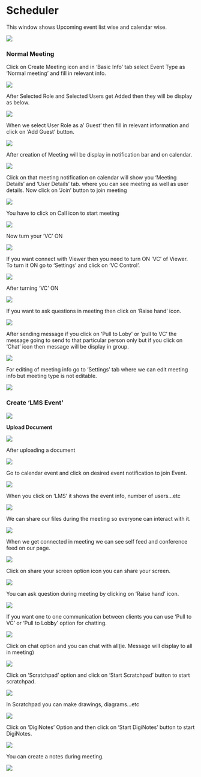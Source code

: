 # Scheduler

This window shows Upcoming event list wise and calendar wise.

![](../.gitbook/assets/image%20%2872%29.png)

###  **Normal Meeting**

Click on Create Meeting icon and in ‘Basic Info’ tab select Event Type as ‘Normal meeting’ and fill in relevant info.

![](../.gitbook/assets/image%20%2883%29.png)

After Selected Role and Selected Users get Added then they will be display as below.

![](../.gitbook/assets/image%20%28117%29.png)

When we select User Role as a’ Guest’ then fill in relevant information and click on ‘Add Guest’ button.

![](../.gitbook/assets/image%20%2871%29.png)

After creation of Meeting will be display in notification bar and on calendar.

![](../.gitbook/assets/image%20%2853%29.png)

Click on that meeting notification on calendar will show you ‘Meeting Details’ and ‘User Details’ tab. where you can see meeting as well as user details. Now click on ‘Join’ button to join meeting

![](../.gitbook/assets/image%20%2859%29.png)

You have to click on Call icon to start meeting

![](../.gitbook/assets/image%20%2868%29.png)

Now turn your ‘VC’ ON

![](../.gitbook/assets/image%20%2851%29.png)

If you want connect with Viewer then you need to turn ON ‘VC’ of Viewer. To turn it ON go to ‘Settings’ and click on ‘VC Control’.

![](../.gitbook/assets/image%20%2889%29.png)

After turning ‘VC’ ON

![](../.gitbook/assets/image%20%2852%29.png)

If you want to ask questions in meeting then click on ‘Raise hand’ icon.

![](../.gitbook/assets/image%20%2898%29.png)

After sending message if you click on ‘Pull to Loby’ or ‘pull to VC’ the message going to send to that particular person only but if you click on ‘Chat’ icon then message will be display in group.

![](../.gitbook/assets/image%20%2879%29.png)

For editing of meeting info go to ‘Settings’ tab where we can edit meeting info but meeting type is not editable.

![](../.gitbook/assets/image%20%2836%29.png)

###  **Create ‘LMS Event’**

![](../.gitbook/assets/image%20%2858%29.png)

 **Upload Document**

![](../.gitbook/assets/image%20%2894%29.png)

After uploading a document

![](../.gitbook/assets/image%20%2849%29.png)

Go to calendar event and click on desired event notification to join Event.

![](../.gitbook/assets/image%20%2831%29.png)

When you click on ‘LMS’ it shows the event info, number of users…etc

![](../.gitbook/assets/image%20%283%29.png)

We can share our files during the meeting so everyone can interact with it.

![](../.gitbook/assets/image%20%28119%29.png)

When we get connected in meeting we can see self feed and conference feed on our page.

![](../.gitbook/assets/image%20%2874%29.png)

Click on share your screen option icon you can share your screen.

![](../.gitbook/assets/image%20%2896%29.png)

You can ask question during meeting by clicking on ‘Raise hand’ icon.

![](../.gitbook/assets/image%20%2855%29.png)

If you want one to one communication between clients you can use ‘Pull to VC’ or ‘Pull to Lob**b**y’ option for chatting.

![](../.gitbook/assets/image%20%28115%29.png)

Click on chat option and you can chat with all\(ie. Message will display to all in meeting\)

![](../.gitbook/assets/image%20%28100%29.png)

Click on ‘Scratchpad’ option and click on ‘Start Scratchpad’ button to start scratchpad.

![](../.gitbook/assets/image%20%2832%29.png)

In Scratchpad you can make drawings, diagrams…etc

![](../.gitbook/assets/image%20%2828%29.png)

Click on ‘DigiNotes’ Option and then click on ‘Start DigiNotes’ button to start DigiNotes.

![](../.gitbook/assets/image%20%2844%29.png)

You can create a notes during meeting.

![](../.gitbook/assets/image%20%28107%29.png)



